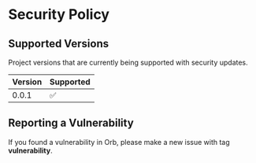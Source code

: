 # Security Policy

## Supported Versions

Project versions that are currently being supported with security updates.

| Version | Supported          |
| ------- | ------------------ |
| 0.0.1   | :white_check_mark: |

## Reporting a Vulnerability

If you found a vulnerability in Orb, please make a new issue with tag **vulnerability**.
